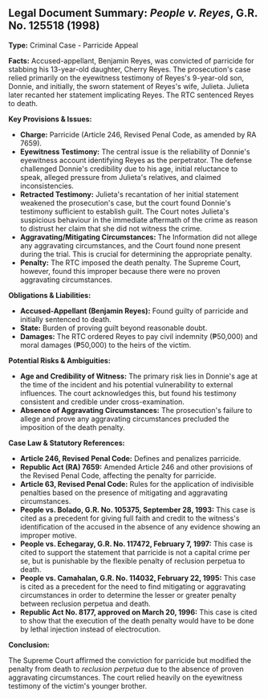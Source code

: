 ## Legal Document Summary: *People v. Reyes*, G.R. No. 125518 (1998)

**Type:** Criminal Case - Parricide Appeal

**Facts:** Accused-appellant, Benjamin Reyes, was convicted of parricide for stabbing his 13-year-old daughter, Cherry Reyes. The prosecution's case relied primarily on the eyewitness testimony of Reyes's 9-year-old son, Donnie, and initially, the sworn statement of Reyes's wife, Julieta. Julieta later recanted her statement implicating Reyes. The RTC sentenced Reyes to death.

**Key Provisions & Issues:**

*   **Charge:** Parricide (Article 246, Revised Penal Code, as amended by RA 7659).
*   **Eyewitness Testimony:** The central issue is the reliability of Donnie's eyewitness account identifying Reyes as the perpetrator. The defense challenged Donnie's credibility due to his age, initial reluctance to speak, alleged pressure from Julieta's relatives, and claimed inconsistencies.
*   **Retracted Testimony:** Julieta's recantation of her initial statement weakened the prosecution's case, but the court found Donnie's testimony sufficient to establish guilt. The Court notes Julieta's suspicious behaviour in the immediate aftermath of the crime as reason to distrust her claim that she did not witness the crime.
*   **Aggravating/Mitigating Circumstances:** The Information did not allege any aggravating circumstances, and the Court found none present during the trial. This is crucial for determining the appropriate penalty.
*   **Penalty:** The RTC imposed the death penalty. The Supreme Court, however, found this improper because there were no proven aggravating circumstances.

**Obligations & Liabilities:**

*   **Accused-Appellant (Benjamin Reyes):** Found guilty of parricide and initially sentenced to death.
*   **State:** Burden of proving guilt beyond reasonable doubt.
*   **Damages:** The RTC ordered Reyes to pay civil indemnity (₱50,000) and moral damages (₱50,000) to the heirs of the victim.

**Potential Risks & Ambiguities:**

*   **Age and Credibility of Witness:** The primary risk lies in Donnie's age at the time of the incident and his potential vulnerability to external influences. The court acknowledges this, but found his testimony consistent and credible under cross-examination.
*   **Absence of Aggravating Circumstances:** The prosecution's failure to allege and prove any aggravating circumstances precluded the imposition of the death penalty.

**Case Law & Statutory References:**

*   **Article 246, Revised Penal Code:** Defines and penalizes parricide.
*   **Republic Act (RA) 7659:** Amended Article 246 and other provisions of the Revised Penal Code, affecting the penalty for parricide.
*   **Article 63, Revised Penal Code:** Rules for the application of indivisible penalties based on the presence of mitigating and aggravating circumstances.
*   **People vs. Bolado, G.R. No. 105375, September 28, 1993:** This case is cited as a precedent for giving full faith and credit to the witness's identification of the accused in the absence of any evidence showing an improper motive.
*   **People vs. Echegaray, G.R. No. 117472, February 7, 1997:** This case is cited to support the statement that parricide is not a capital crime per se, but is punishable by the flexible penalty of reclusion perpetua to death.
*   **People vs. Camahalan, G.R. No. 114032, February 22, 1995:** This case is cited as a precedent for the need to find mitigating or aggravating circumstances in order to determine the lesser or greater penalty between reclusion perpetua and death.
*   **Republic Act No. 8177, approved on March 20, 1996:** This case is cited to show that the execution of the death penalty would have to be done by lethal injection instead of electrocution.

**Conclusion:**

The Supreme Court affirmed the conviction for parricide but modified the penalty from death to *reclusion perpetua* due to the absence of proven aggravating circumstances. The court relied heavily on the eyewitness testimony of the victim's younger brother.
